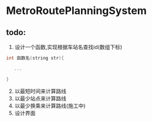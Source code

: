 # MetroRoutePlanningSystem
## todo:
1. 设计一个函数,实现根据车站名查找id(数组下标)

```c++
int 函数名(string str){

​	...

}
```

2. 以最短时间来计算路线
3. 以最少站点来计算路线
4. 以最少换乘来计算路线(施工中)
5. 设计界面